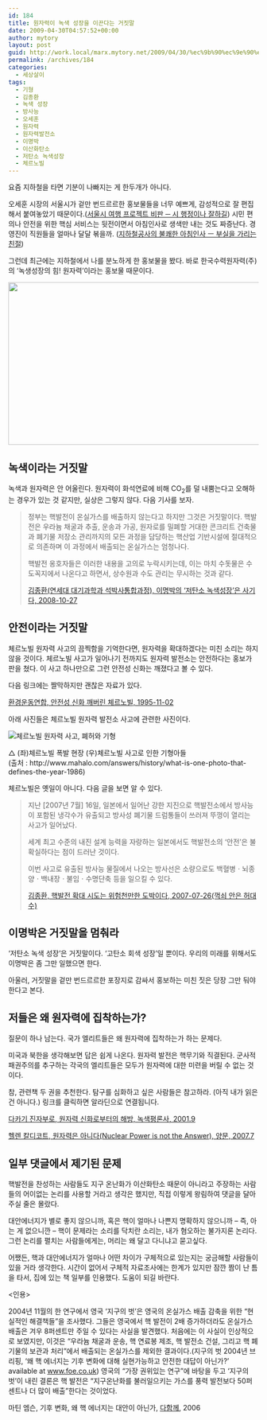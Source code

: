 ```yaml
---
id: 184
title: 원자력이 녹색 성장을 이끈다는 거짓말
date: 2009-04-30T04:57:52+00:00
author: mytory
layout: post
guid: http://work.local/marx.mytory.net/2009/04/30/%ec%9b%90%ec%9e%90%eb%a0%a5%ec%9d%b4-%eb%85%b9%ec%83%89-%ec%84%b1%ec%9e%a5%ec%9d%84-%ec%9d%b4%eb%81%88%eb%8b%a4%eb%8a%94-%ea%b1%b0%ec%a7%93%eb%a7%90/
permalink: /archives/184
categories:
  - 세상살이
tags:
  - 기형
  - 김종환
  - 녹색 성장
  - 방사능
  - 오세훈
  - 원자력
  - 원자력발전소
  - 이명박
  - 이산화탄소
  - 저탄소 녹색성장
  - 체르노빌
---
```

요즘 지하철을 타면 기분이 나빠지는 게 한두개가 아니다.

오세훈 시장의 서울시가 겉만 번드르르한 홍보물들을 너무 예쁘게, 감성적으로 잘 편집해서 붙여놓았기 때문이다.(<a href="http://spar2003.tistory.com/91" target="_blank">서울시 여행 프로젝트 비판 ─ 시 행정이나 잘하길</a>) 시민 편의나 안전을 위한 핵심 서비스는 뒷전이면서 아침인사로 생색만 내는 것도 짜증난다. 경영진이 직원들을 얼마나 달달 볶을까. (<a href="http://spar2003.tistory.com/95" target="_blank">지하철공사의 불쾌한 아침인사 ㅡ 부실을 가리는 친절</a>)

그런데 최근에는 지하철에서 나를 분노하게 한 홍보물을 봤다. 바로 한국수력원자력(주)의 ‘녹생성장의 힘! 원자력’이라는 홍보물 때문이다.

<img src="http://work.local/marx.mytory.net/wp-content/uploads/1/cfile22.uf.1723351649F92D74A435CF.jpg" class="aligncenter" width="540" height="327" alt="" filename="Photo_142.jpg" filemime="image/jpeg" />

## 녹색이라는 거짓말

녹색과 원자력은 안 어울린다. 원자력이 화석연료에 비해 CO<sub>2</sub>를 덜 내뿜는다고 오해하는 경우가 있는 것 같지만, 실상은 그렇지 않다. 다음 기사를 보자.

> 정부는 핵발전이 온실가스를 배출하지 않는다고 하지만 그것은 거짓말이다. 핵발전은 우라늄 채굴과 추출, 운송과 가공, 원자로를 밀폐할 거대한 콘크리트 건축물과 폐기물 저장소 관리까지의 모든 과정을 담당하는 핵산업 기반시설에 절대적으로 의존하며 이 과정에서 배출되는 온실가스는 엄청나다.
> 
> 핵발전 옹호자들은 이러한 내용을 고의로 누락시키는데, 이는 마치 수돗물은 수도꼭지에서 나온다고 하면서, 상수원과 수도 관리는 무시하는 것과 같다.
> 
> <p class="rep">
>   <a href="http://left21.com/article/5995" target="_blank">김종환(연세대 대기과학과 석박사통합과정), 이명박의 ‘저탄소 녹색성장’은 사기다, 2008-10-27</a>
> </p>

## 안전이라는 거짓말

체르노빌 원자력 사고의 끔찍함을 기억한다면, 원자력을 확대하겠다는 미친 소리는 하지 않을 것이다. 체르노빌 사고가 일어나기 전까지도 원자력 발전소는 안전하다는 홍보가 판을 쳤다. 이 사고 하나만으로 그런 안전성 신화는 깨졌다고 볼 수 있다.

<div class="gray-textbox">
  <p>
    다음 링크에는 짤막하지만 괜찮은 자료가 있다.
  </p>
  
  <p class="link">
    <a href="http://www.kfem.or.kr/kbbs/bbs/board.php?bo_table=envinfowith&#038;wr_id=182&#038;page=152" target="_blank">환경운동연합, 안전성 신화 깨버린 체르노빌, 1995-11-02</a>
  </p>
</div>

아래 사진들은 체르노빌 원자력 발전소 사고에 관련한 사진이다.

<div class="imageblock center">
  <img src="http://cfile3.uf.tistory.com/image/161DE51949F92EFF9DCB50" alt="체르노빌 원자력 사고, 폐허와 기형" /></p> 
  
  <p>
    △ (좌)체르노빌 폭발 현장 (우)체르노빌 사고로 인한 기형아들<br />(출처 : http://www.mahalo.com/answers/history/what-is-one-photo-that-defines-the-year-1986)
  </p>
</div>

체르노빌은 옛일이 아니다. 다음 글을 보면 알 수 있다.

> 지난 <span class="help">[2007년 7월]</span> 16일, 일본에서 일어난 강한 지진으로 핵발전소에서 방사능이 포함된 냉각수가 유출되고 방사성 폐기물 드럼통들이 쓰러져 뚜껑이 열리는 사고가 일어났다.
> 
> 세계 최고 수준의 내진 설계 능력을 자랑하는 일본에서도 핵발전소의 ‘안전’은 불확실하다는 점이 드러난 것이다.
> 
> 이번 사고로 유출된 방사능 물질에서 나오는 방사선은 소량으로도 백혈병ㆍ뇌종양ㆍ백내장ㆍ불임ㆍ수명단축 등을 일으킬 수 있다.
> 
> <p class="rep">
>   <a href="http://left21.com/article/4393" target="_blank">김종환, 핵발전 확대 시도는 위험천만한 도박이다, 2007-07-26(꺽쇠 안은 허대수)</a>
> </p>

## 이명박은 거짓말을 멈춰라

‘저탄소 녹색 성장’은 거짓말이다. ‘고탄소 회색 성장’일 뿐이다. 우리의 미래를 위해서도 이명박은 좀 그만 일했으면 한다.

아울러, 거짓말을 겉만 번드르르한 포장지로 감싸서 홍보하는 미친 짓은 당장 그만 둬야 한다고 본다.

<div class="gray-textbox">
  <h2>
    저들은 왜 원자력에 집착하는가?
  </h2>
  
  <p>
    질문이 하나 남는다. 국가 엘리트들은 왜 원자력에 집착하는가 하는 문제다.
  </p>
  
  <p>
    미국과 북한을 생각해보면 답은 쉽게 나온다. 원자력 발전은 핵무기와 직결된다. 군사적 패권주의를 추구하는 각국의 엘리트들은 모두가 원자력에 대한 미련을 버릴 수 없는 것이다.
  </p>
</div>

<div id="" class="gray-textbox">
  <p>
    참, 관련책 두 권을 추천한다. 탐구를 심화하고 싶은 사람들은 참고하라. (아직 내가 읽은 건 아니다.) 링크를 클릭하면 알라딘으로 연결됩니다.
  </p>
  
  <p class="link">
    <a href="http://www.aladdin.co.kr/shop/wproduct.aspx?isbn=6000036071" target="_blank" title="">다카기 진자부로, 원자력 신화로부터의 해방, 녹색평론사, 2001.9</a>
  </p>
  
  <p class="link">
    <a href="http://www.aladdin.co.kr/shop/wproduct.aspx?isbn=6000241510" target="_blank" title="">헬렌 칼디코트, 원자력은 아니다(Nuclear Power is not the Answer), 양문, 2007.7</a>
  </p></p>
</div>

<div id="" class="gray-textbox">
  <h2>
    일부 댓글에서 제기된 문제
  </h2>
  
  <p>
    핵발전을 찬성하는 사람들도 지구 온난화가 이산화탄소 때문이 아니라고 주장하는 사람들의 어이없는 논리를 사용할 거라고 생각은 했지만, 직접 이렇게 왕림하여 댓글을 달아 주실 줄은 몰랐다.
  </p>
  
  <p>
    대안에너지가 별로 좋지 않으니까, 혹은 핵이 얼마나 나쁜지 명확하지 않으니까 &#8211; 즉, 아는 게 없으니깐 &#8211; 핵이 문제라는 소리를 닥치란 소리는, 내가 혐오하는 불가지론 논리다. 그런 논리를 펼치는 사람들에게는, 머리는 왜 달고 다니냐고 묻고싶다.
  </p>
  
  <p>
    어쨌든, 핵과 대안에너지가 얼마나 어떤 차이가 구체적으로 있는지는 궁금해할 사람들이 있을 거라 생각한다. 시간이 없어서 구체적 자료조사에는 한계가 있지만 잠깐 짬이 난 틈을 타서, 집에 있는 책 일부를 인용했다. 도움이 되길 바란다.
  </p>
  
  <p>
    <인용>
  </p>
  
  <p>
    2004년 11월의 한 연구에서 영국 ‘지구의 벗’은 영국의 온실가스 배출 감축을 위한 “현실적인 해결책들”을 조사했다. 그들은 영국에서 핵 발전이 2배 증가하더라도 온실가스 배출은 겨우 8퍼센트만 주일 수 있다는 사실을 발견했다. 처음에는 이 사실이 인상적으로 보였지만, 이것은 “우라늄 채굴과 운송, 핵 연료봉 제조, 핵 발전소 건설, 그리고 핵 폐기물의 보관과 처리”에서 배출되는 온실가스를 제외한 결과이다.(지구의 벗 2004년 브리핑, ‘왜 핵 에너지는 기후 변화에 대해 실현가능하고 안전한 대답이 아닌가?’ available at <a href="http://www.foe.co.uk" target="_blank" title="">www.foe.co.uk</a>) 영국의 “가장 권위있는 연구”에 바탕을 두고 ‘지구의 벗’이 내린 결론은 핵 발전은 “지구온난화를 불러일으키는 가스를 풍력 발전보다 50퍼센트나 더 많이 배출”한다는 것이었다.
  </p>
  
  <p class="rep">
    마틴 엠슨, 기후 변화, 왜 핵 에너지는 대안이 아닌가, <a href="http://www.alltogether.or.kr" target="_blank" title="">다함께</a>, 2006
  </p>
</div>